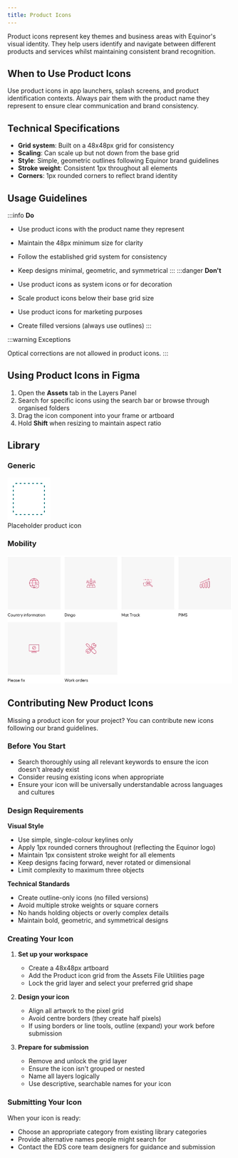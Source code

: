 ```yaml
---
title: Product Icons
---
```


Product icons represent key themes and business areas with Equinor's visual identity. They help users identify and navigate between different products and services whilst maintaining consistent brand recognition.

## When to Use Product Icons

Use product icons in app launchers, splash screens, and product identification contexts. Always pair them with the product name they represent to ensure clear communication and brand consistency.

## Technical Specifications

- **Grid system**: Built on a 48x48px grid for consistency
- **Scaling**: Can scale up but not down from the base grid
- **Style**: Simple, geometric outlines following Equinor brand guidelines
- **Stroke weight**: Consistent 1px throughout all elements
- **Corners**: 1px rounded corners to reflect brand identity

## Usage Guidelines

:::info **Do**

- Use product icons with the product name they represent
- Maintain the 48px minimum size for clarity
- Follow the established grid system for consistency
- Keep designs minimal, geometric, and symmetrical
:::
:::danger **Don't**

- Use product icons as system icons or for decoration
- Scale product icons below their base grid size
- Use product icons for marketing purposes
- Create filled versions (always use outlines)
:::

:::warning Exceptions

Optical corrections are not allowed in product icons.
:::
## Using Product Icons in Figma

1. Open the **Assets** tab in the Layers Panel
2. Search for specific icons using the search bar or browse through organised folders
3. Drag the icon component into your frame or artboard
4. Hold **Shift** when resizing to maintain aspect ratio

## Library

### Generic

![prod icon](genicon.png)  
Placeholder product icon

### Mobility

![mobility icons](mobility.jpeg)

## Contributing New Product Icons

Missing a product icon for your project? You can contribute new icons following our brand guidelines.

### Before You Start

- Search thoroughly using all relevant keywords to ensure the icon doesn't already exist
- Consider reusing existing icons when appropriate
- Ensure your icon will be universally understandable across languages and cultures

### Design Requirements

**Visual Style**

- Use simple, single-colour keylines only
- Apply 1px rounded corners throughout (reflecting the Equinor logo)
- Maintain 1px consistent stroke weight for all elements
- Keep designs facing forward, never rotated or dimensional
- Limit complexity to maximum three objects

**Technical Standards**

- Create outline-only icons (no filled versions)
- Avoid multiple stroke weights or square corners
- No hands holding objects or overly complex details
- Maintain bold, geometric, and symmetrical designs

### Creating Your Icon

1. **Set up your workspace**
   - Create a 48x48px artboard
   - Add the Product icon grid from the Assets File Utilities page
   - Lock the grid layer and select your preferred grid shape

2. **Design your icon**
   - Align all artwork to the pixel grid
   - Avoid centre borders (they create half pixels)
   - If using borders or line tools, outline (expand) your work before submission

3. **Prepare for submission**
   - Remove and unlock the grid layer
   - Ensure the icon isn't grouped or nested
   - Name all layers logically
   - Use descriptive, searchable names for your icon

### Submitting Your Icon

When your icon is ready:

- Choose an appropriate category from existing library categories
- Provide alternative names people might search for
- Contact the EDS core team designers for guidance and submission
